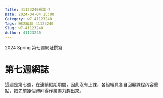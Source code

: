 ```yaml
---
Title: 41123240網誌-7
Date: 2024-04-04 15:00
Category: w7 41123240
Tags: 網誌編寫 41123240
Slug: w7-41123240
Author: 41123240
---
```


2024 Spring 第七週網址撰寫.

<!-- PELICAN_END_SUMMARY -->

# 第七週網誌
這週是第七週，在連續假期期間，因此沒有上課，各組組員各自回顧課程內容重點，把先前幾個禮拜得作業盡力趕出來。